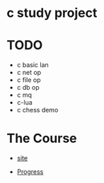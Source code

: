 # c study project


# TODO

- c basic lan
- c net op
- c file op
- c db op
- c mq
- c-lua
- c chess demo


# The Course

- [site](https://www.runoob.com/cprogramming/c-tutorial.html)

- [Progress](https://www.runoob.com/cprogramming/c-functions.html)
